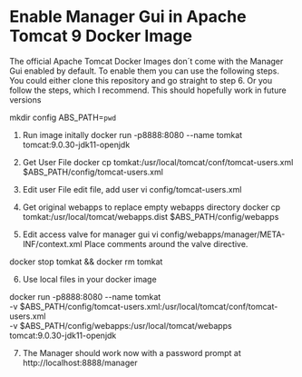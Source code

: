 # Enable Manager Gui in Apache Tomcat 9 Docker Image

The official Apache Tomcat Docker Images don´t come with the Manager Gui enabled by default. To enable them you can use the following steps. You could either clone this repository and go straight to step 6. Or you follow the steps, which I recommend. This should hopefully work in future versions

mkdir config
ABS_PATH=`pwd`

1. Run image initally
docker run -p8888:8080 --name tomkat \
tomcat:9.0.30-jdk11-openjdk

2. Get User File
docker cp tomkat:/usr/local/tomcat/conf/tomcat-users.xml $ABS_PATH/config/tomcat-users.xml

3. Edit user File
edit file, add user 
vi config/tomcat-users.xml

  <role rolename="manager-gui"/>
  <user username="tomkat" password="change-me" roles="manager-gui"/>

4. Get original webapps to replace empty webapps directory
docker cp tomkat:/usr/local/tomcat/webapps.dist $ABS_PATH/config/webapps

5. Edit access valve for manager gui
vi config/webapps/manager/META-INF/context.xml
Place comments around the valve directive.

docker stop tomkat && docker rm tomkat

6. Use local files in your docker image


docker run -p8888:8080 --name tomkat \
-v $ABS_PATH/config/tomcat-users.xml:/usr/local/tomcat/conf/tomcat-users.xml \
-v $ABS_PATH/config/webapps:/usr/local/tomcat/webapps \
tomcat:9.0.30-jdk11-openjdk


7. The Manager should work now with a password prompt at 
http://localhost:8888/manager 